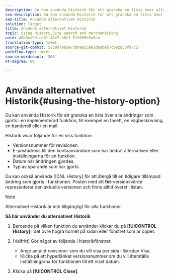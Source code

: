 ```yaml
---
description: Du kan använda Historik för att granska en lista över alla ändringar som gjorts i en implementerad funktion, till exempel en fasett, en vägbeskrivning, en banderoll eller en mall.
seo-description: Du kan använda Historik för att granska en lista över alla ändringar som gjorts i en implementerad funktion, till exempel en fasett, en vägbeskrivning, en banderoll eller en mall.
seo-title: Använda alternativet Historik
solution: Target
title: Använda alternativet Historik
topic: Using History,Site search and merchandising
uuid: 48b9ee9d-cd61-41e7-b8c3-5f1665b9a9cb
translation-type: tm+mt
source-git-commit: 52c8d7985e7cb0aa35be1deabeb7cb92a55f07c2
workflow-type: tm+mt
source-wordcount: '263'
ht-degree: 0%

---
```



# Använda alternativet Historik{#using-the-history-option}

Du kan använda Historik för att granska en lista över alla ändringar som gjorts i en implementerad funktion, till exempel en fasett, en vägbeskrivning, en banderoll eller en mall.

Historik visar följande för en viss funktion:

* Versionsnummer för revisionen.
* E-postadress till den kontoanvändare som har ändrat alternativen eller inställningarna för en funktion.
* Datum när ändringen gjordes.
* Typ av sparande som har gjorts.

Du kan också använda [!DNL History] för att återgå till en tidigare tillämpad ändring som gjorts i funktionen. Posten med ett **fet**-versionsvärde representerar den aktuella versionen och finns alltid överst i listan.

>[!NOTE]
>
>Alternativet Historik är inte tillgängligt för alla funktioner.

**Så här använder du alternativet Historik**

1. Beroende på vilken funktion du använder klickar du på **[!UICONTROL History]** i det övre högra hörnet på sidan eller fönstret som är öppet.
1. (Valfritt) Gör något av följande i historikfönstret:

   * Ange antalet revisioner som du vill visa per sida i listrutan Visa.
   * Klicka på ett hyperlänkat versionsnummer om du vill återställa inställningarna för funktionen till ett visst datum.

1. Klicka på **[!UICONTROL Close]**.
